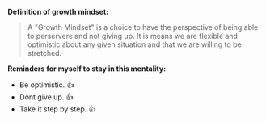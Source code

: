 **Definition of growth mindset:**
> A "Growth Mindset" is a choice to have the perspective of being able to perservere and not giving up. It is means we are flexible and optimistic about any given situation and that we are willing to be stretched.  

**Reminders for myself to stay in this mentality:**
- Be optimistic. :+1:
- Dont give up. :+1:
- Take it step by step. :+1: